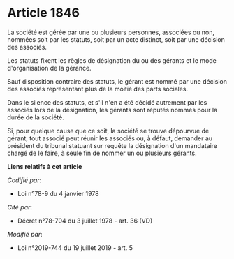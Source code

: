 # Article 1846

La société est gérée par une ou plusieurs personnes, associées ou non, nommées soit par les statuts, soit par un acte
distinct, soit par une décision des associés.

Les statuts fixent les règles de désignation du ou des gérants et le mode d'organisation de la gérance.

Sauf disposition contraire des statuts, le gérant est nommé par une décision des associés représentant plus de la moitié des
parts sociales.

Dans le silence des statuts, et s'il n'en a été décidé autrement par les associés lors de la désignation, les gérants sont
réputés nommés pour la durée de la société.

Si, pour quelque cause que ce soit, la société se trouve dépourvue de gérant, tout associé peut réunir les associés ou, à
défaut, demander au président du tribunal statuant sur requête la désignation d'un mandataire chargé de le faire, à seule fin
de nommer un ou plusieurs gérants.

**Liens relatifs à cet article**

_Codifié par_:

  - Loi n°78-9 du 4 janvier 1978

_Cité par_:

  - Décret n°78-704 du 3 juillet 1978 - art. 36 (VD)

_Modifié par_:

  - Loi n°2019-744 du 19 juillet 2019 - art. 5
